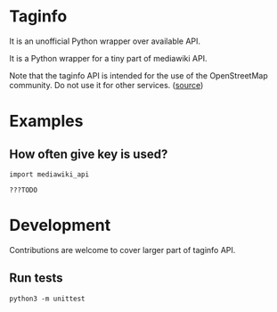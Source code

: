 # Taginfo

It is an unofficial Python wrapper over available API.

It is a Python wrapper for a tiny part of mediawiki API.

Note that the taginfo API is intended for the use of the OpenStreetMap community. Do not use it for other services. ([source](https://wiki.openstreetmap.org/wiki/Taginfo/API))

# Examples
<!-- in case of editing or adding samples here, change also tests -->

## How often give key is used?

```
import mediawiki_api

???TODO
```

# Development

Contributions are welcome to cover larger part of taginfo API.

## Run tests

`python3 -m unittest`